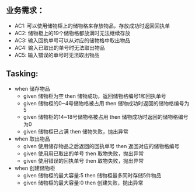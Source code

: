## 业务需求：
- AC1: 可以使用储物柜上的储物格来存放物品，存放成功时返回回执单
- AC2: 储物柜上的19个储物格都放满时无法继续存放
- AC3: 输入回执单号可以从对应的储物格中取出物品
- AC4: 输入已取出的单号时无法取出物品
- AC5: 输入错误的单号时无法取出物品

## Tasking:
- when 储存物品
    - given 储物柜为空 then 储物成功，返回储物格编号1和回执单号
    - given 储物柜的0~4号储物格被占用 then 储物成功时返回的储物格编号为5
    - given 储物柜的14~18号储物格被占用 then 储物成功时返回的储物格编号为0
    - given 储物柜已占满 then 储物失败，抛出异常
- when 取出物品
    - given 使用储存物品之后返回的回执单号 then 返回对应的储物格编号
    - given 使用用已取出的单号 then 取物失败，抛出异常
    - given 使用错误的回执单号 then 取物失败，抛出异常
- when 创建储物柜
    - given 储物柜的最大容量:5 then 储物柜最多同时存储5件物品
    - given 储物柜的最大容量:0 then 创建失败，抛出异常
